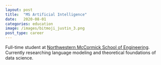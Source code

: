 ```yaml
---
layout: post
title:  "MS Artificial Intelligence"
date:   2020-08-01
categories: education
image: /images/bitmoji_justin_3.png
post_type: career
---
```

Full-time student at [Northwestern McCormick School of Engineering](https://www.mccormick.northwestern.edu/artificial-intelligence/people/students/2020-21/justin-chae.html). 
Currently researching language modeling and theoretical foundations of data science.
